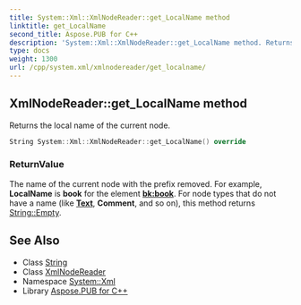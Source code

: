 ```yaml
---
title: System::Xml::XmlNodeReader::get_LocalName method
linktitle: get_LocalName
second_title: Aspose.PUB for C++
description: 'System::Xml::XmlNodeReader::get_LocalName method. Returns the local name of the current node in C++.'
type: docs
weight: 1300
url: /cpp/system.xml/xmlnodereader/get_localname/
---
```

## XmlNodeReader::get_LocalName method


Returns the local name of the current node.

```cpp
String System::Xml::XmlNodeReader::get_LocalName() override
```


### ReturnValue

The name of the current node with the prefix removed. For example, **LocalName** is **book** for the element **<bk:book>**. For node types that do not have a name (like **[Text](../../../system.text/)**, **Comment**, and so on), this method returns [String::Empty](../../../system/string/empty/).

## See Also

* Class [String](../../../system/string/)
* Class [XmlNodeReader](../)
* Namespace [System::Xml](../../)
* Library [Aspose.PUB for C++](../../../)
